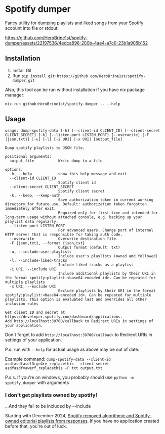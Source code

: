 # Spotify dumper

Fancy utility for dumping playlists and liked songs from your Spotify account into file or stdout.

https://github.com/HeroBrine1st/spotify-dumper/assets/22197536/4edca898-200b-4ae4-a7c0-23b1a905b152

## Installation

1. Install Git
2. Run ``pip install git+https://github.com/HeroBrine1st/spotify-dumper.git``

Also, this tool can be run without installation if you have nix package manager:

```
nix run github:HeroBrine1st/spotify-dumper -- --help
```

## Usage

```
usage: dump-spotify-data [-h] [--client-id CLIENT_ID] [--client-secret CLIENT_SECRET] [-k] [--listen-port LISTEN_PORT] [--overwrite] [-F {json,txt}] [-u] [-l] [-i URI] [-x URI] [output_file]

Dump spotify playlists to JSON file.

positional arguments:
  output_file           Write dump to a file

options:
  -h, --help            show this help message and exit
  --client-id CLIENT_ID
                        Spotify client id
  --client-secret CLIENT_SECRET
                        Spotify client secret
  -k, --keep, --keep-auth
                        Save authorization token in current working directory for future use. Default: authorization token forgotten immediately after exit.
                        Required only for first time and intended for long-term usage without attached console, e.g. backing up your playlist data regularly.
  --listen-port LISTEN_PORT
                        For advanced users. Change port of internal HTTP server that is responsible for taking auth code.
  --overwrite           Overwrite destination file.
  -F {json,txt}, --format {json,txt}
                        Output format (default: txt)
  -u, --include-user-playlists
                        Include user's playlists (owned and followed)
  -l, --include-liked-tracks
                        Include liked tracks as a playlist
  -i URI, --include URI
                        Include additional playlists by their URI in the format spotify:playlist:<base64-encoded id>. Can be repeated for multiple playlists
  -x URI, --exclude URI
                        Exclude playlists by their URI in the format spotify:playlist:<base64-encoded id>. Can be repeated for multiple playlists. This option is evaluated last and overrides all other inclusion rules

Get client ID and secret at https://developer.spotify.com/dashboard/applications.
Add http://localhost:30700/callback to Redirect URIs in settings of your application.
```

Don't forget to add `http://localhost:30700/callback` to Redirect URIs in settings of your application.

P.s. run with ``--help`` for actual usage as above may be out of date.

Example command:
``dump-spotify-data --client-id asdfasdfasdf3rge4re_replacethis --client-secret asdfasdfvawerf_replacethis -F txt output.txt``

P.s.s. If you're on windows, you probably should use ``python -m spotify_dumper`` with arguments

### I don't get playlists owned by spotify!

...And they fail to be included by --include

Starting with December
2024, [Spotify removed algorithmic and Spotify-owned editorial playlists from responses](https://developer.spotify.com/blog/2024-11-27-changes-to-the-web-api).
If you have no application created before that, you're out of luck.
